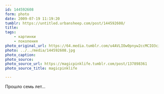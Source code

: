 ```yaml
---
id: 144592608
form: photo
date: 2009-07-19 11:19:20
tumblr: https://untitled.urbansheep.com/post/144592608/
title:
tags:
    - картинки
    - поколения
photo_original_url: https://64.media.tumblr.com/u4AVLIOw0pnyw2ccMCIO3ciso1_500.jpg
photo: ../../media/144592608.jpg
photo_caption:
photo_source:
photo_source_url: https://magicpinklife.tumblr.com/post/137898361
photo_source_title: magicpinklife

---
```


<p>Прошло семь лет…</p>
